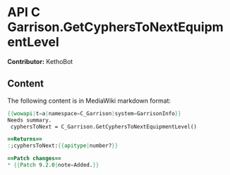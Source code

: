 # API C Garrison.GetCyphersToNextEquipmentLevel

**Contributor:** KethoBot

## Content

The following content is in MediaWiki markdown format:

```mediawiki
{{wowapi|t=a|namespace=C_Garrison|system=GarrisonInfo}}
Needs summary.
 cyphersToNext = C_Garrison.GetCyphersToNextEquipmentLevel()

==Returns==
:;cyphersToNext:{{apitype|number?}}

==Patch changes==
* {{Patch 9.2.0|note=Added.}}
```